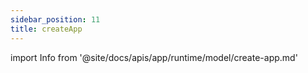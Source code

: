 ```yaml
---
sidebar_position: 11
title: createApp
---
```


import Info from '@site/docs/apis/app/runtime/model/create-app.md'

<Info />
